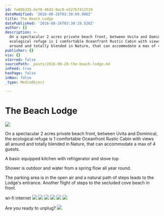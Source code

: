 ```yaml
---
id: fe886335-6ef8-46d3-9ac0-e527b7412519
dateModified: '2016-08-26T03:30:09.986Z'
title: The Beach Lodge
datePublished: '2016-08-26T03:30:19.520Z'
author: []
description: >-
  On a spectacular 2 acres private beach front, between Uvita and Dominical, the
  ecological refuge is 1 comfortable Oceanfront Rustic Cabin with views all
  around and totally blended in Nature, that can accommodate a max of 4 guests.
publisher: {}
via: {}
starred: false
sourcePath: _posts/2016-08-20-the-beach-lodge.md
inFeed: true
hasPage: false
inNav: false
_type: MediaObject

---
```

# The Beach Lodge
![](https://the-grid-user-content.s3-us-west-2.amazonaws.com/2ebd312f-0167-43dd-907c-26b481d0b8f4.jpg)

On a spectacular 2 acres private beach front, between Uvita and Dominical, the ecological refuge is 1 comfortable Oceanfront Rustic Cabin with views all around and totally blended in Nature, that can accommodate a max of 4 guests.

A basic equipped kitchen with refrigerator and stove top

Shower is outdoor and water from a spring flow all year round.

The parking area is in the open air and a natural path of steps leads to the Lodge's entrance. Another flight of steps to the secluded cove beach in front.

wi-fi internet
![](https://the-grid-user-content.s3-us-west-2.amazonaws.com/34dd5bbb-fb14-416a-a1a1-5b7e27d8905c.jpg)
![](https://the-grid-user-content.s3-us-west-2.amazonaws.com/73f089d7-fd5f-43d9-8d54-687c692d3771.jpg)
![](https://the-grid-user-content.s3-us-west-2.amazonaws.com/1365b348-89e0-45e2-8789-e46909b71fa0.jpg)
![](https://the-grid-user-content.s3-us-west-2.amazonaws.com/1204c986-5fb1-4e15-b0fa-ef56bfc09fa3.jpg)
![](https://the-grid-user-content.s3-us-west-2.amazonaws.com/ec0a799e-527f-4046-bda9-a651f5a3ea27.jpg)
![](https://the-grid-user-content.s3-us-west-2.amazonaws.com/80955fbf-4028-410a-9086-05a0f98dfca4.jpg)

Are you ready to unplug?
![](https://the-grid-user-content.s3-us-west-2.amazonaws.com/c64db3a9-943e-463f-9804-8ccc55913b6b.jpg)